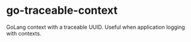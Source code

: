 # go-traceable-context

GoLang context with a traceable UUID. Useful when application logging with contexts.
